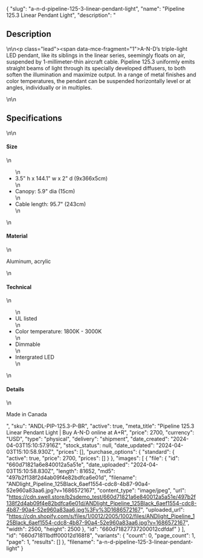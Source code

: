 {
  "slug": "a-n-d-pipeline-125-3-linear-pendant-light",
  "name": "Pipeline 125.3 Linear Pendant Light",
  "description": "<h2>Description</h2>\n<!-- split -->\n<p class=\"lead\"><span data-mce-fragment=\"1\">A-N-D’s triple-light LED pendant, like its siblings in the linear series, seemingly floats on air, suspended by 1-millimeter-thin aircraft cable. Pipeline 125.3 uniformly emits straight beams of light through its specially developed diffusers, to both soften the illumination and maximize output. In a range of metal finishes and color temperatures, the pendant can be suspended horizontally level or at angles, individually or in multiples</span>.</p>\n<!-- split -->\n<h2>Specifications</h2>\n<!-- split -->\n<h4>Size</h4>\n<ul>\n<li>3.5\" h x 144.1\" w x 2\" d (9x366x5cm)</li>\n<li>Canopy: 5.9\" dia (15cm)</li>\n<li>Cable length: 95.7\" (243cm)</li>\n</ul>\n<h4>Material</h4>\n<p>Aluminum, acrylic</p>\n<h4>Technical</h4>\n<ul>\n<li>UL listed</li>\n<li>Color temperature: 1800K - 3000K</li>\n<li>Dimmable</li>\n<li>Intergrated LED</li>\n</ul>\n<h4>Details</h4>\n<p>Made in Canada</p>",
  "sku": "ANDL-PIP-125.3-P-BR",
  "active": true,
  "meta_title": "Pipeline 125.3 Linear Pendant Light | Buy A-N-D online at A+R",
  "price": 2700,
  "currency": "USD",
  "type": "physical",
  "delivery": "shipment",
  "date_created": "2024-04-03T15:10:57.916Z",
  "stock_status": null,
  "date_updated": "2024-04-03T15:10:58.930Z",
  "prices": [],
  "purchase_options": {
    "standard": {
      "active": true,
      "price": 2700,
      "prices": []
    }
  },
  "images": [
    {
      "file": {
        "id": "660d71821a6e840012a5a51e",
        "date_uploaded": "2024-04-03T15:10:58.830Z",
        "length": 81652,
        "md5": "497b2f138f2d4ab09f4e82bdfca6e01d",
        "filename": "ANDlight_Pipeline_125Black_6aef1554-cdc8-4b87-90a4-52e960a83aa6.jpg?v=1686572167",
        "content_type": "image/jpeg",
        "url": "https://cdn.swell.store/b2sdemo_test/660d71821a6e840012a5a51e/497b2f138f2d4ab09f4e82bdfca6e01d/ANDlight_Pipeline_125Black_6aef1554-cdc8-4b87-90a4-52e960a83aa6.jpg%3Fv%3D1686572167",
        "uploaded_url": "https://cdn.shopify.com/s/files/1/0012/2005/1002/files/ANDlight_Pipeline_125Black_6aef1554-cdc8-4b87-90a4-52e960a83aa6.jpg?v=1686572167",
        "width": 2500,
        "height": 2500
      },
      "id": "660d71827737200012cdfdaf"
    }
  ],
  "id": "660d71811bdff00012d168f8",
  "variants": {
    "count": 0,
    "page_count": 1,
    "page": 1,
    "results": []
  },
  "filename": "a-n-d-pipeline-125-3-linear-pendant-light"
}